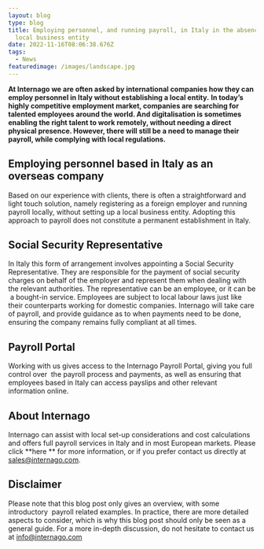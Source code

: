 ```yaml
---
layout: blog
type: blog
title: Employing personnel, and running payroll, in Italy in the absence of a
  local business entity
date: 2022-11-16T08:06:38.676Z
tags:
  - News
featuredimage: /images/landscape.jpg
---
```

**At Internago we are often asked by international companies how they can employ personnel in Italy without establishing a local entity.** **In today’s highly competitive employment market, companies are searching for talented employees around the world. And digitalisation is sometimes enabling the right talent to work remotely, without needing a direct physical presence. However, there will still be a need to manage their payroll, while complying with local regulations.**

## Employing personnel based in Italy as an overseas company

Based on our experience with clients, there is often a straightforward and light touch solution, namely registering as a foreign employer and running payroll locally, without setting up a local business entity. Adopting this approach to payroll does not constitute a permanent establishment in Italy.

## Social Security Representative

In Italy this form of arrangement involves appointing a Social Security Representative. They are responsible for the payment of social security charges on behalf of the employer and represent them when dealing with the relevant authorities. The representative can be an employee, or it can be  a bought-in service. Employees are subject to local labour laws just like their counterparts working for domestic companies. Internago will take care of payroll, and provide guidance as to when payments need to be done, ensuring the company remains fully compliant at all times.

## Payroll Portal

Working with us gives access to the Internago Payroll Portal, giving you full control over  the payroll process and payments, as well as ensuring that employees based in Italy can access payslips and other relevant information online.

## About Internago

Internago can assist with local set-up considerations and cost calculations and offers full payroll services in Italy and in most European markets. Please click \*\*here \*\* for more information, or if you prefer contact us directly at [sales@internago.com](mailto:sales@internago.com).

## Disclaimer

Please note that this blog post only gives an overview, with some introductory  payroll related examples. In practice, there are more detailed aspects to consider, which is why this blog post should only be seen as a general guide. For a more in-depth discussion, do not hesitate to contact us at [info@internago.com](mailto:info@internago.com)